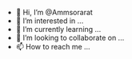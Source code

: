 - 👋 Hi, I’m @Ammsorarat
- 👀 I’m interested in ...
- 🌱 I’m currently learning ...
- 💞️ I’m looking to collaborate on ...
- 📫 How to reach me ...

<!---
Ammsorarat/Ammsorarat is a ✨ special ✨ repository because its `README.md` (this file) appears on your GitHub profile.
You can click the Preview link to take a look at your changes.
--->
